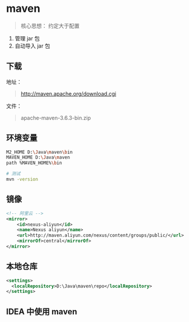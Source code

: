 # maven

> 核心思想： 约定大于配置

1. 管理 jar 包
2. 自动导入 jar 包

## 下载

地址：
> http://maven.apache.org/download.cgi

文件：
> apache-maven-3.6.3-bin.zip

## 环境变量

```sh
M2_HOME D:\Java\maven\bin
MAVEN_HOME D:\Java\maven
path %MAVEN_HOME%\bin

# 测试
mvn -version
```

## 镜像

```xml
<!-- 阿里云 -->
<mirror>
    <id>nexus-aliyun</id>
    <name>Nexus aliyun</name>
    <url>http://maven.aliyun.com/nexus/content/groups/public/</url>
    <mirrorOf>central</mirrorOf>
</mirror>
```

## 本地仓库

```xml
<settings>
  <localRepository>D:\Java\maven\repo</localRepository>
</settings>
```

## IDEA 中使用 maven